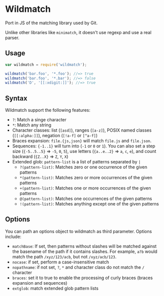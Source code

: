 Wildmatch
=========

Port in JS of the matching library used by Git.

Unlike other libraries like `minimatch`, it doesn't use regexp and use a real parser.

Usage
-----

````js
var wildmatch = require('wildmatch');

wildmatch('bar.foo', '*.foo'); //=> true
wildmatch('bar.foo', '*.bar'); //=> false
wildmatch('D', '[[:xdigit:]]'); //=> true
````

Syntax
------

Wildmatch support the following features:

 * `?`: Match a singe character
 * `*`: Match any string
 * Character classes: list (`[asd]`), ranges (`[a-z]`), POSIX named classes (`[[:alpha:]]`), negation (`[!a-f]` or `[^a-f]`)
 * Braces expansion: `file.{js,json}` will match `file.js` and `file.json`.
 * Sequences: `{-1..1}` will turn into (`-1` or `0` or `1`). You can also set a step size (`{-5..5..5}` => `-5`, `0`, `5`), use letters (`{a..e..2}` => `a`, `c`, `e`), and count backward (`{Z..X}` => `Z`, `Y`, `X`)
 * Extended glob: `pattern-list` is a list of patterns separated by `|`
   * `?(pattern-list)`: Matches zero or one occurrence of the given patterns
   * `*(pattern-list)`: Matches zero or more occurrences of the given patterns
   * `+(pattern-list)`: Matches one or more occurrences of the given patterns
   * `@(pattern-list)`: Matches one occurrences of the given patterns
   * `!(pattern-list)`: Matches anything except one of the given patterns

Options
-------

You can path an options object to wildmatch as third parameter. Options include:

 * `matchBase`: If set, then patterns without slashes will be matched against the basename of the path if it contains slashes. For example, `a?b` would match the path `/xyz/123/acb`, but not `/xyz/acb/123`.
 * `nocase`: if set, perform a case-insensitive match
 * `nopathname`: if not set, `?`, `*` and character class do not match the `/` character
 * `braces`: set it to true to enable the processing of curly braces (braces expansion and sequences)
 * `extglob`: match extended glob pattern lists
